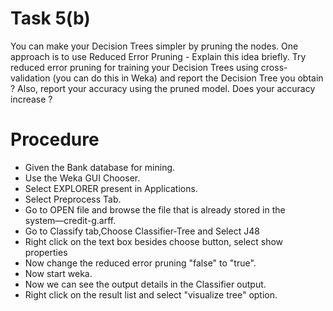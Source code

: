 # Task 5(b)
You can make your Decision Trees simpler by pruning the nodes. One approach is to use 
Reduced Error Pruning - Explain this idea briefly. Try reduced error pruning for training your Decision Trees 
using cross-validation (you can do this in Weka) and report the Decision Tree you obtain ? Also, report your 
accuracy using the pruned model. Does your accuracy increase ? 
# Procedure
- Given the Bank database for mining.
- Use the Weka GUI Chooser.
- Select EXPLORER present in Applications.
- Select Preprocess Tab. 
- Go to OPEN file and browse the file that is already stored in the system―credit-g.arff. 
- Go to Classify tab,Choose Classifier-Tree and Select J48 
- Right click on the text box besides choose button, select show properties 
- Now change the reduced error pruning "false" to "true". 
- Now start weka. 
- Now we can see the output details in the Classifier output. 
- Right click on the result list and select  "visualize tree" option.
